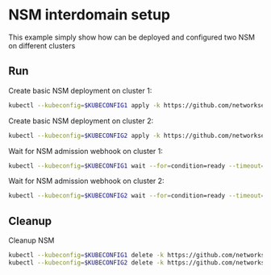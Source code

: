 # NSM interdomain setup


This example simply show how can be deployed and configured two NSM on different clusters

## Run

Create basic NSM deployment on cluster 1:

```bash
kubectl --kubeconfig=$KUBECONFIG1 apply -k https://github.com/networkservicemesh/deployments-k8s/examples/interdomain/nsm/cluster1?ref=8b2ad3298514e9cb2d8f6032497eb7a4e32c89f2
```

Create basic NSM deployment on cluster 2:

```bash
kubectl --kubeconfig=$KUBECONFIG2 apply -k https://github.com/networkservicemesh/deployments-k8s/examples/interdomain/nsm/cluster2?ref=8b2ad3298514e9cb2d8f6032497eb7a4e32c89f2
```

Wait for NSM admission webhook on cluster 1:

```bash
kubectl --kubeconfig=$KUBECONFIG1 wait --for=condition=ready --timeout=1m pod -n nsm-system -l app=admission-webhook-k8s
```

Wait for NSM admission webhook on cluster 2:

```bash
kubectl --kubeconfig=$KUBECONFIG2 wait --for=condition=ready --timeout=1m pod -n nsm-system -l app=admission-webhook-k8s
```

## Cleanup

Cleanup NSM
```bash
kubectl --kubeconfig=$KUBECONFIG1 delete -k https://github.com/networkservicemesh/deployments-k8s/examples/interdomain/nsm/cluster1?ref=8b2ad3298514e9cb2d8f6032497eb7a4e32c89f2
kubectl --kubeconfig=$KUBECONFIG2 delete -k https://github.com/networkservicemesh/deployments-k8s/examples/interdomain/nsm/cluster2?ref=8b2ad3298514e9cb2d8f6032497eb7a4e32c89f2
```
